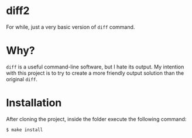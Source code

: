 # diff2
For while, just a very basic version of `diff` command.

# Why?
`diff` is a useful command-line software, but I hate its output. My intention with this project is to try to create a more friendly output solution than the original `diff`.

# Installation
After cloning the project, inside the folder execute the following command:

```sh
$ make install
```
